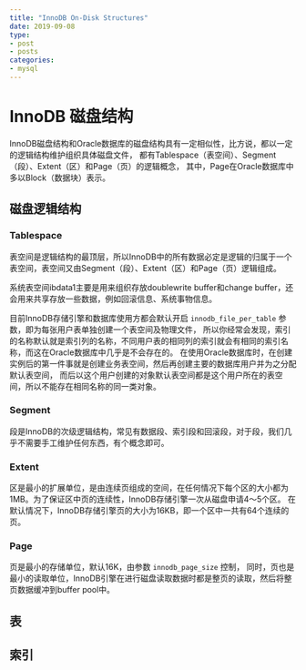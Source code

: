 ```yaml
---
title: "InnoDB On-Disk Structures"
date: 2019-09-08
type:
- post
- posts
categories:
- mysql
---
```


# InnoDB 磁盘结构

InnoDB磁盘结构和Oracle数据库的磁盘结构具有一定相似性，比方说，都以一定的逻辑结构维护组织具体磁盘文件，
都有Tablespace（表空间）、Segment（段）、Extent（区）和Page（页）的逻辑概念，
其中，Page在Oracle数据库中多以Block（数据块）表示。

## 磁盘逻辑结构

### Tablespace

表空间是逻辑结构的最顶层，所以InnoDB中的所有数据必定是逻辑的归属于一个表空间，表空间又由Segment（段）、Extent（区）和Page（页）逻辑组成。

系统表空间ibdata1主要是用来组织存放doublewrite buffer和change buffer，还会用来共享存放一些数据，例如回滚信息、系统事物信息。

目前InnoDB存储引擎和数据库使用方都会默认开启 `innodb_file_per_table` 参数，即为每张用户表单独创建一个表空间及物理文件，
所以你经常会发现，索引的名称默认就是索引列的名称，不同用户表的相同列的索引就会有相同的索引名称，而这在Oracle数据库中几乎是不会存在的。
在使用Oracle数据库时，在创建实例后的第一件事就是创建业务表空间，然后再创建主要的数据库用户并为之分配默认表空间，
而后以这个用户创建的对象默认表空间都是这个用户所在的表空间，所以不能存在相同名称的同一类对象。

### Segment

段是InnoDB的次级逻辑结构，常见有数据段、索引段和回滚段，对于段，我们几乎不需要手工维护任何东西，有个概念即可。

### Extent

区是最小的扩展单位，是由连续页组成的空间，在任何情况下每个区的大小都为1MB。为了保证区中页的连续性，InnoDB存储引擎一次从磁盘申请4～5个区。
在默认情况下，InnoDB存储引擎页的大小为16KB，即一个区中一共有64个连续的页。

### Page

页是最小的存储单位，默认16K，由参数 `innodb_page_size` 控制，
同时，页也是最小的读取单位，InnoDB引擎在进行磁盘读取数据时都是整页的读取，然后将整页数据缓冲到buffer pool中。

## 表



## 索引
